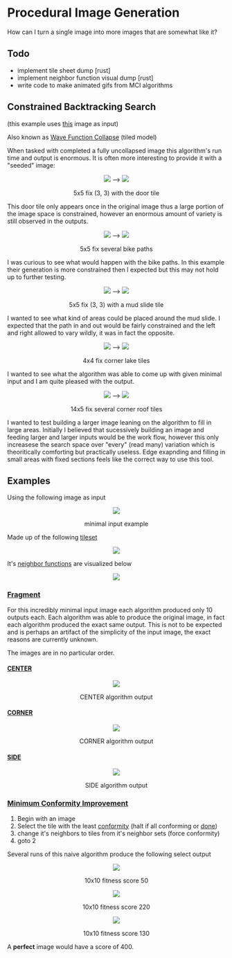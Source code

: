 # Procedural Image Generation

How can I turn a single image into more images that are somewhat like it?

## Todo

- implement tile sheet dump [rust]
- implement neighbor function visual dump [rust]
- write code to make animated gifs from MCI algorithms

## Constrained Backtracking Search

(this example uses [this](https://imgur.com/uFuMFEU.png) image as input)

Also known as [Wave Function Collapse](https://github.com/mxgmn/WaveFunctionCollapse) (tiled model)

When tasked with completed a fully uncollapsed image this algorithm's run time and output is enormous. It is often more interesting to provide it
with a "seeded" image:

<p align="center">
<img src=https://imgur.com/3JFRd9e.png/>
-->
<img src=https://i.imgur.com/WEzHzLh.gif/>
</p>
<p align = "center">5x5 fix (3, 3) with the door tile</p>

This door tile only appears once in the original image thus a large portion of the image space is constrained, however an enormous amount of variety is still observed in the outputs.

<p align="center">
<img src=https://imgur.com/Ow7uHy0.png/>
-->
<img src=https://imgur.com/vZ4Mdo9.gif/>
</p>
<p align = "center">5x5 fix several bike paths</p>

I was curious to see what would happen with the bike paths. In this example their generation is more constrained then I expected but this may not hold up to further testing.

<p align="center">
<img src=https://imgur.com/L7LUl8O.png/>
-->
<img src=https://imgur.com/oPeLdEJ.gif/>
</p>
<p align = "center">5x5 fix (3, 3) with a mud slide tile</p>

I wanted to see what kind of areas could be placed around the mud slide. I expected that the path in and out would be fairly constrained and the left and right allowed to vary wildly, it was in fact the opposite.

<p align="center">
<img src=https://imgur.com/hPRPo53.png/>
-->
<img src=https://imgur.com/6fZAtow.gif/>
</p>
<p align = "center">4x4 fix corner lake tiles</p>

I wanted to see what the algorithm was able to come up with given minimal input and I am quite pleased with the output.

<p align="center">
<img src=https://imgur.com/wImRKv5.png/>
-->
<img src=https://imgur.com/rvpEqSP.gif/>
</p>
<p align = "center">14x5 fix several corner roof tiles</p>

I wanted to test building a larger image leaning on the algorithm to fill in large areas.  Initially I believed that sucessively building an image and feeding larger and larger inputs would be the work flow, however this only increasese the search space over "every" (read many) variation which is theoritically comforting but practically useless. Edge exapnding and filling in small areas with fixed sections feels like the correct way to use this tool.


## Examples

Using the following image as input 

<p align="center">
<img src=https://imgur.com/ZuOinkm.png/>
</p>
<p align = "center">minimal input example</p>

Made up of the following [tileset](https://github.com/akilmarshall/procedural-image-generation/wiki/Theory)

<p align="center">
<img src=https://imgur.com/CfTFzSk.png/>
</p>

It's [neighbor functions](https://github.com/akilmarshall/procedural-image-generation/wiki/Theory#neighbor-function) are visualized below

<p align="center">
<img src=https://imgur.com/GQAaMIr.png/>
</p>


### [Fragment](https://github.com/akilmarshall/procedural-image-generation/wiki/Procedures#fragment)

For this incredibly minimal input image each algorithm produced only 10 outputs
each. Each algorithm was able to produce the original image, in fact each algorithm
produced the exact same output. This is not to be expected and is perhaps an
artifact of the simplicity of the input image, the exact reasons are currently unknown.

The images are in no particular order.

#### [CENTER](https://github.com/akilmarshall/procedural-image-generation/wiki/CENTER-algorithm)

<p align="center">
<img src=https://imgur.com/0fcqyXN.png/>
</p>
<p align = "center">CENTER algorithm output</p>

#### [CORNER](https://github.com/akilmarshall/procedural-image-generation/wiki/CORNER-algorithm)

<p align="center">
<img src=https://imgur.com/pXQtAjm.png>
</p>
<p align = "center">CORNER algorithm output</p>

#### [SIDE](https://github.com/akilmarshall/procedural-image-generation/wiki/SIDE-algorithm)

<p align="center">
<img src=https://imgur.com/dZEUcL5.png>
</p>
<p align = "center">SIDE algorithm output</p>

### [Minimum Conformity Improvement](https://github.com/akilmarshall/procedural-image-generation/wiki/Minimum-Conformity-Improvement)

1. Begin with an image
2. Select the tile with the least [conformity](https://github.com/akilmarshall/procedural-image-generation/wiki/Genetic-Algorithms#conformity-function) (halt if all conforming or [done](https://github.com/akilmarshall/procedural-image-generation/wiki/Minimum-Conformity-Improvement#termination))
3. change it's neighbors to tiles from it's neighbor sets (force conformity)
4. goto 2

Several runs of this naive algorithm produce the following select output

<p align="center">
<img src=https://imgur.com/MYrgU01.png>
</p>
<p align = "center">10x10 fitness score 50</p>

<p align="center">
<img src=https://imgur.com/5L3a8Ch.png>
</p>
<p align = "center">10x10 fitness score 220</p>

<p align="center">
<img src=https://imgur.com/3G4ylRZ.png>
</p>
<p align = "center">10x10 fitness score 130</p>

A **perfect** image would have a score of 400.
